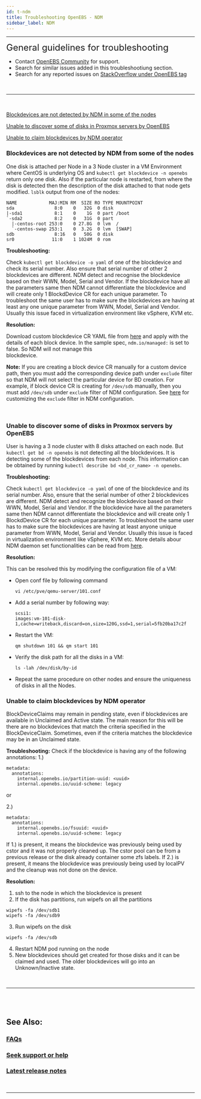 ```yaml
---
id: t-ndm
title: Troubleshooting OpenEBS - NDM
sidebar_label: NDM
---
```

------

<font size="5">General guidelines for troubleshooting</font>

- Contact <a href="/v220/docs/next/support.html" target="_blank">OpenEBS Community</a> for support.
- Search for similar issues added in this troubleshootiung section.
- Search for any reported issues on <a href=" https://stackoverflow.com/questions/tagged/openebs" target="_blank">StackOverflow under OpenEBS tag</a>

<br>
<hr>
<br>

[Blockdevices are not detected by NDM in some of the nodes](#bd-from-some-nodes-are-not-detected)

[Unable to discover some of disks in Proxmox servers by OpenEBS](#unable-to-discover-proxmox-disks)

[Unable to claim blockdevices by NDM operator](#unable-to-claim-blockdevices)


<h3><a class="anchor" aria-hidden="true" id="bd-from-some-nodes-are-not-detected"></a>Blockdevices are not detected by NDM from some of the nodes</h3>


One disk is attached per Node in a 3 Node cluster in a VM Environment where CentOS is underlying OS and `kubectl get blockdevice -n openebs`  return only one disk. Also if the particular node is restarted, from where the disk is detected then the description of the disk attached to that node gets modified. `lsblk` output from one of the nodes:

```
NAME            MAJ:MIN RM  SIZE RO TYPE MOUNTPOINT
sda               8:0    0   32G  0 disk 
|-sda1            8:1    0    1G  0 part /boot
`-sda2            8:2    0   31G  0 part 
  |-centos-root 253:0    0 27.8G  0 lvm  /
  `-centos-swap 253:1    0  3.2G  0 lvm  [SWAP]
sdb               8:16   0   50G  0 disk 
sr0              11:0    1 1024M  0 rom 
```

**Troubleshooting:**

Check `kubectl get blockdevice -o yaml` of one of the blockdevice and check its serial number. Also ensure that serial number of other 2 blockdevices are different. NDM detect and recognise the blockdevice based on their WWN, Model, Serial and Vendor. If the blockdevice have all the parameters same then NDM cannot differentiate the blockdevice and will create only 1 BlockdDevice CR for each unique parameter. To troubleshoot the same user has to make sure the blockdevices are having at least any one unique parameter from WWN, Model, Serial and Vendor. Usually this issue faced in virtualization environment like vSphere, KVM etc.

**Resolution:**

Download custom blockdevice CR YAML file from [here](https://raw.githubusercontent.com/openebs/node-disk-manager/master/deploy/crds/openebs_v1alpha1_blockdevice_cr.yaml) and apply with the details of each block device. In the sample spec, `ndm.io/managed:` is set to false. So NDM will not manage this <br>blockdevice.

**Note:** If you are creating a block device CR manually for a custom device path, then you must add the corresponding device path under `exclude` filter so that NDM will not select the particular device for BD creation. For example, if block device CR is creating for `/dev/sdb` manually, then you must add `/dev/sdb` under `exclude` filter of NDM configuration. See [here](#Exclude-filters) for customizing the `exclude` filter in NDM configuration.

<br>

<h3><a class="anchor" aria-hidden="true" id="unable-to-discover-proxmox-disks"></a>Unable to discover some of disks in Proxmox servers by OpenEBS</h3>

User is having a 3 node cluster with 8 disks attached on each node. But `kubectl get bd -n openebs` is not detecting all the blockdevices. It is detecting some of the blockdevices from each node. This information can be obtained by running `kubectl describe bd <bd_cr_name> -n openebs`.

**Troubleshooting:**

Check `kubectl get blockdevice -o yaml` of one of the blockdevice and its serial number. Also, ensure that the serial number of other 2 blockdevices are different. NDM detect and recognize the blockdevice based on their WWN, Model, Serial and Vendor. If the blockdevice have all the parameters same then NDM cannot differentiate the blockdevice and will create only 1 BlockdDevice CR for each unique parameter. To troubleshoot the same user has to make sure the blockdevices are having at least anyone unique parameter from WWN, Model, Serial and Vendor. Usually this issue is faced in virtualization environment like vSphere, KVM etc. More details abour NDM daemon set functionalities can be read from [here](/v220/docs/next/ndm.html#ndm-daemonset-functions).

**Resolution:**

This can be resolved this by modifying the configuration file of a VM:

- Open conf file by following command

  ```
  vi /etc/pve/qemu-server/101.conf
  ```

- Add a serial number by following way:

  ```
  scsi1: 
  images:vm-101-disk-1,cache=writeback,discard=on,size=120G,ssd=1,serial=5fb20ba17c2f
  ```

- Restart the VM:

  ```
  qm shutdown 101 && qm start 101
  ```

- Verify the disk path for all the disks in a VM:

  ```
  ls -lah /dev/disk/by-id
  ```

- Repeat the same procedure on other nodes and ensure the uniqueness of disks in all the Nodes.


<h3><a class="anchor" aria-hidden="true" id="unable-to-claim-blockdevices"></a>Unable to claim blockdevices by NDM operator</h3>
BlockDeviceClaims may remain in pending state, even if blockdevices are available in Unclaimed and Active state. The main reason for this will be there are no blockdevices that match the criteria specified in the BlockDeviceClaim. Sometimes, even if the criteria matches the blockdevice may be in an Unclaimed state. 


**Troubleshooting:**
Check if the blockdevice is having any of the following annotations:
1.)
```
metadata:
  annotations:
    internal.openebs.io/partition-uuid: <uuid>
    internal.openebs.io/uuid-scheme: legacy
```

or

2.)
```
metadata:
  annotations:
    internal.openebs.io/fsuuid: <uuid>
    internal.openebs.io/uuid-scheme: legacy
```

If 1.) is present, it means the blockdevice was previously being used by cstor and it was not properly cleaned up. The cstor pool can be from a previous release or the disk already container some zfs labels.
If 2.) is present, it means the blockdevice was previously being used by localPV and the cleanup was not done on the device.

**Resolution:**
1. ssh to the node in which the blockdevice is present
2. If the disk has partitions, run wipefs on all the partitions
```
wipefs -fa /dev/sdb1
wipefs -fa /dev/sdb9
```
3. Run wipefs on the disk
```
wipefs -fa /dev/sdb
```
4. Restart NDM pod running on the node
5. New blockdevices should get created for those disks and it can be claimed and used. The older blockdevices will go into an Unknown/Inactive state.

<br>

<hr>
<br>
<br>

## See Also:

### [FAQs](/v220/docs/next/faq.html)

### [Seek support or help](/v220/docs/next/support.html)

### [Latest release notes](/v220/docs/next/releases.html)

<br>
<hr>
<br>

